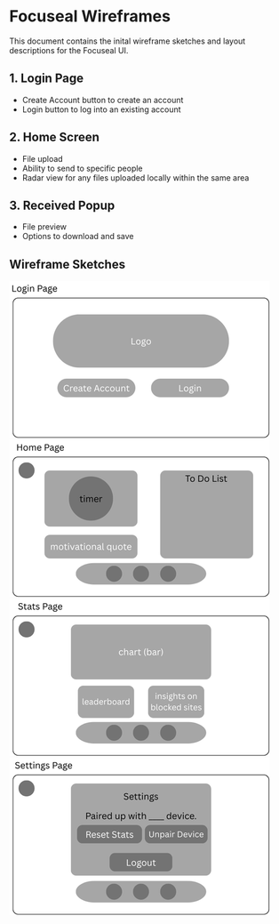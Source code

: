 # Focuseal Wireframes

This document contains the inital wireframe sketches and layout descriptions for the Focuseal UI.

## 1. Login Page
- Create Account button to create an account
- Login button to log into an existing account

## 2. Home Screen
- File upload
- Ability to send to specific people
- Radar view for any files uploaded locally within the same area

## 3. Received Popup
- File preview
- Options to download and save

## Wireframe Sketches
![](images/login-page.png)
![](images/home-page.png)
![](images/stats-page.png)
![](images/settings-page.png)